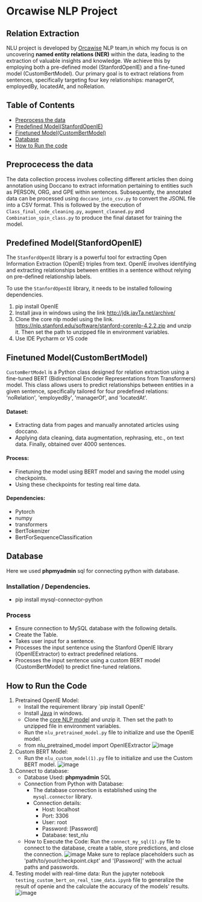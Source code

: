 # Orcawise NLP Project

## Relation Extraction
NLU project is developed by [Orcawise](https://www.orcawise.com/) NLP team,in which my focus is on uncovering **named entity relations (NER)** within the data, leading to the extraction of valuable insights and knowledge. We achieve this by employing both a pre-defined model (StanfordOpenIE) and a fine-tuned model (CustomBertModel). Our primary goal is to extract relations from sentences, specifically targeting four key relationships: managerOf, employedBy, locatedAt, and noRelation.
## Table of Contents
* [Preprocess the data](https://github.com/Pravitha92/Orcawise_NLP_Project/edit/main/README.md#preprocecess-the-data)
* [Predefined Model(StanfordOpenIE)](https://github.com/Pravitha92/Orcawise_NLP_Project/blob/main/README.md#predefined-modelstanfordopenie)
* [Finetuned Model(CustomBertModel)](https://github.com/Pravitha92/Orcawise_NLP_Project/blob/main/README.md#finetuned-modelcustombertmodel)
* [Database](https://github.com/Pravitha92/Orcawise_NLP_Project/blob/main/README.md#database)
* [How to Run the code](https://github.com/Pravitha92/Orcawise_NLP_Project/blob/main/README.md#how-to-run-the-code)
  
## Preprocecess the data
The data collection process involves collecting different articles then doing annotation using Doccano to extract information pertaining to entities such as PERSON, ORG, and GPE within sentences. Subsequently, the annotated data can be processed using `doccano_into_csv.py` to convert the JSONL file into a CSV format. This is followed by the execution of `Class_final_code_cleaning.py`, `augment_cleaned.py` and `Combination_spin_class.py` to produce the final dataset for training the model.

## Predefined Model(StanfordOpenIE)
The `StanfordOpenIE` library is a powerful tool for extracting Open Information Extraction (OpenIE) triples from text. OpenIE involves identifying and extracting relationships between entities in a sentence without relying on pre-defined relationship labels. 

To use the `StanfordOpenIE` library, it needs to be installed following dependencies.
1. pip install OpenIE
2. Install java in windows using the link http://jdk.javTa.net/archive/
3. Clone the core nlp model using the link.
https://nlp.stanford.edu/software/stanford-corenlp-4.2.2.zip
and unzip it. Then set the path to unzipped file in environment variables.
4. Use IDE Pycharm or VS code
## Finetuned Model(CustomBertModel)
`CustomBertModel` is a Python class designed for relation extraction using a fine-tuned BERT (Bidirectional Encoder Representations from Transformers) model. This class allows users to predict relationships between entities in a given sentence, specifically tailored for four predefined relations: 'noRelation', 'employedBy', 'managerOf', and 'locatedAt'.
  #### Dataset:
* Extracting data from pages and manually annotated articles using doccano.
* Applying data cleaning, data augmentation, rephrasing, etc., on text data. Finally, obtained over 4000 sentences.
#### Process:
* Finetuning the model using BERT model and saving the model using checkpoints.
* Using these checkpoints for testing real time data.
#### Dependencies:
* Pytorch
* numpy
* transformers
* BertTokenizer
* BertForSequenceClassification

## Database
Here we used **phpmyadmin** sql for connecting python with database.             
### Installation / Dependencies.
* pip install mysql-connector-python
### Process
 * Ensure connection to MySQL database with the following details.
 * Create the Table.
 * Takes user input for a sentence.
 * Processes the input sentence using the Stanford OpenIE library (OpenIEExtractor) to extract predefined relations.
 * Processes the input sentence using a custom BERT model (CustomBertModel) to predict fine-tuned relations.
## How to Run the Code
1. Pretrained OpenIE Model:
   * Install the requirement library `pip install OpenIE'
   * Install [Java](http://jdk.javta.net/archive/) in windows.
   * Clone the [core NLP model](https://nlp.stanford.edu/software/stanford-corenlp-4.2.2.zip) and unzip it. Then set the path to unzipped file in environment variables.
   * Run the `nlu_pretrained_model.py` file to initialize and use the OpenIE model.
   * from nlu_pretrained_model import OpenIEExtractor
![image](https://github.com/Pravitha92/Orcawise_NLP_Project/assets/93678721/b85135af-1332-48c7-871c-23d8a54adbe6)
2. Custom BERT Model:
   * Run the `nlu_custom_model(1).py` file to initialize and use the Custom BERT model.
     ![image](https://github.com/Pravitha92/Orcawise_NLP_Project/assets/93678721/f8fe1c2e-0401-4c38-8bf2-fe94125bdae7)
3. Connect to database:
   * Database Used: **phpmyadmin** SQL
   * Connection from Python with Database:
      * The database connection is established using the `mysql.connector` library.
      * Connection details:
        * Host: localhost
        * Port: 3306
        * User: root
        * Password: [Password]
        * Database: test_nlu
   * How to Execute the Code:
   Run the `connect_my_sql(1).py` file to connect to the database, create a table, store predictions, and close the connection.
![image](https://github.com/Pravitha92/Orcawise_NLP_Project/assets/93678721/679ec87f-dc16-4dc8-87ab-e7129056750a)
Make sure to replace placeholders such as 'path/to/your/checkpoint.ckpt' and '[Password]' with the actual paths and passwords.
4. Testing model with real-time data:
   Run the jupyter notebook `testing_custom_bert_on_real_time_data.ipynb` file to generalize the result of openie and the calculate the accuracy of the models' results.
   ![image](https://github.com/Pravitha92/Orcawise_NLP_Project/assets/93678721/93a6efc3-0c90-4c44-8d55-546f498edd87)

   
